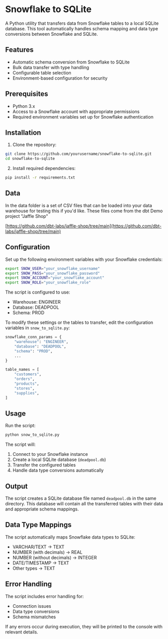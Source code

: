 # Snowflake to SQLite

A Python utility that transfers data from Snowflake tables to a local SQLite database. This tool automatically handles schema mapping and data type conversions between Snowflake and SQLite.

## Features

- Automatic schema conversion from Snowflake to SQLite
- Bulk data transfer with type handling
- Configurable table selection
- Environment-based configuration for security

## Prerequisites

- Python 3.x
- Access to a Snowflake account with appropriate permissions
- Required environment variables set up for Snowflake authentication

## Installation

1. Clone the repository:
```bash
git clone https://github.com/yourusername/snowflake-to-sqlite.git
cd snowflake-to-sqlite
```

2. Install required dependencies:
```bash
pip install -r requirements.txt
```
## Data

In the data folder is a set of CSV files that can be loaded into your data warehouse for testing this if you'd like.  These files come from the dbt Demo project "Jaffle Shop" 

[https://github.com/dbt-labs/jaffle-shop/tree/main](https://github.com/dbt-labs/jaffle-shop/tree/main)

## Configuration

Set up the following environment variables with your Snowflake credentials:

```bash
export SNOW_USER="your_snowflake_username"
export SNOW_PASS="your_snowflake_password"
export SNOW_ACCOUNT="your_snowflake_account"
export SNOW_ROLE="your_snowflake_role"
```

The script is configured to use:
- Warehouse: ENGINEER
- Database: DEADPOOL
- Schema: PROD

To modify these settings or the tables to transfer, edit the configuration variables in `snow_to_sqlite.py`:

```python
snowflake_conn_params = {
    "warehouse": "ENGINEER",
    "database": "DEADPOOL",
    "schema": "PROD",
    ...
}

table_names = [
    "customers",
    "orders",
    "products",
    "stores",
    "supplies",
]
```

## Usage

Run the script:

```bash
python snow_to_sqlite.py
```

The script will:
1. Connect to your Snowflake instance
2. Create a local SQLite database (`deadpool.db`)
3. Transfer the configured tables
4. Handle data type conversions automatically

## Output

The script creates a SQLite database file named `deadpool.db` in the same directory. This database will contain all the transferred tables with their data and appropriate schema mappings.

## Data Type Mappings

The script automatically maps Snowflake data types to SQLite:
- VARCHAR/TEXT → TEXT
- NUMBER (with decimals) → REAL
- NUMBER (without decimals) → INTEGER
- DATE/TIMESTAMP → TEXT
- Other types → TEXT

## Error Handling

The script includes error handling for:
- Connection issues
- Data type conversions
- Schema mismatches

If any errors occur during execution, they will be printed to the console with relevant details.
